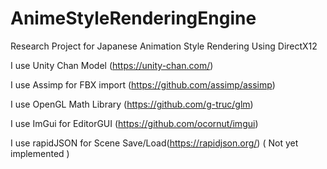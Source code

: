 # AnimeStyleRenderingEngine
Research Project for Japanese Animation Style Rendering Using DirectX12

I use Unity Chan Model (https://unity-chan.com/)

I use Assimp for FBX import (https://github.com/assimp/assimp)

I use OpenGL Math Library (https://github.com/g-truc/glm)

I use ImGui for EditorGUI (https://github.com/ocornut/imgui)

I use rapidJSON for Scene Save/Load(https://rapidjson.org/) ( Not yet implemented )
